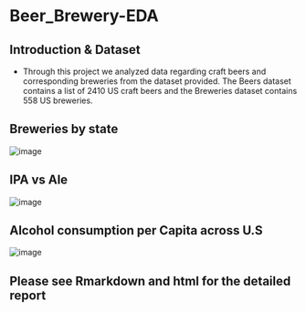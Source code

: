 # Beer_Brewery-EDA

## Introduction & Dataset
- Through this project we analyzed data regarding craft beers and corresponding breweries from the dataset provided. The Beers dataset contains a list of 2410 US craft beers and the Breweries dataset contains 558 US breweries.

## Breweries by state
![image](https://user-images.githubusercontent.com/52574322/116801593-f9744c00-aad0-11eb-8477-f66bb1b4ae88.png)

## IPA vs Ale
![image](https://user-images.githubusercontent.com/52574322/116801616-21fc4600-aad1-11eb-8043-2de0b6b394b1.png)

## Alcohol consumption per Capita across U.S
![image](https://user-images.githubusercontent.com/52574322/116801625-32142580-aad1-11eb-9fd4-8c0e716c92e8.png)


## __Please see Rmarkdown and html for the detailed report__

